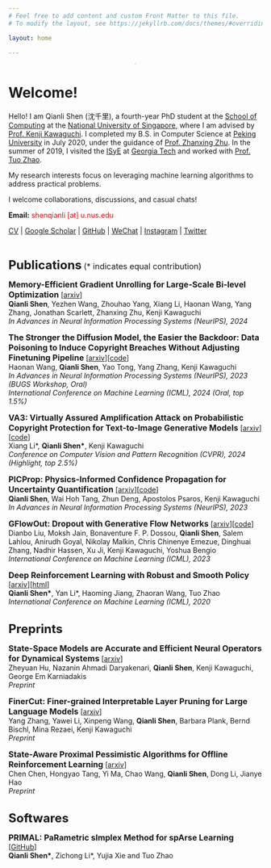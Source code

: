 ```yaml
---
# Feel free to add content and custom Front Matter to this file.
# To modify the layout, see https://jekyllrb.com/docs/themes/#overriding-theme-defaults

layout: home

---
```


<div align="center">
  <img src="assets/img/qianli&newmoo.png" alt="Me" style="zoom: 8%;" />
</div>

# Welcome!

Hello! I am Qianli Shen (沈千里), a fourth-year PhD student at the [School of Computing](https://www.comp.nus.edu.sg/) at the [National University of Singapore](https://www.nus.edu.sg/), where I am advised by [Prof. Kenji Kawaguchi](https://people.csail.mit.edu/kawaguch/). I completed my B.S. in Computer Science at [Peking University](http://english.pku.edu.cn/) in July 2020, under the guidance of [Prof. Zhanxing Zhu](https://zhanxingzhu.github.io/). In the summer of 2019, I visited the [ISyE](https://www.isye.gatech.edu/) at [Georgia Tech](https://www.gatech.edu/) and worked with [Prof. Tuo Zhao](https://www2.isye.gatech.edu/~tzhao80/).

My research interests focus on leveraging machine learning algorithms to address practical problems.

I welcome collaborations, discussions, and casual chats!

**Email:** <span style="color: red;">shenqianli [at] u.nus.edu</span>

[CV](assets/cv.pdf) | [Google Scholar](https://scholar.google.com/citations?user=p3ekN2kAAAAJ&hl=en) | [GitHub](https://github.com/ShenQianli) | [WeChat](assets/img/wechat.JPG) | [Instagram](https://www.instagram.com/about311miles/) | [Twitter](https://www.twitter.com/ShenQianli)

<br>

<b><font size="5">Publications</font></b> <font size="3">(* indicates equal contribution)</font>

<p>
<b><font size="3" id="memory-efficient-gradient-unrolling-for-large-scale-bi-level-optimization">Memory-Efficient Gradient Unrolling for Large-Scale Bi-level Optimization</font></b> [<a href="https://arxiv.org/abs/2406.14095">arxiv</a>]
<br>
<b>Qianli Shen</b>, Yezhen Wang, Zhouhao Yang, Xiang Li, Haonan Wang, Yang Zhang, Jonathan Scarlett, Zhanxing Zhu, Kenji Kawaguchi
<br>
<i>In Advances in Neural Information Processing Systems (NeurIPS), 2024</i>
</p>

<p>
<b><font size="3" id="the-stronger-the-diffusion-model-the-easier-the-backdoor">The Stronger the Diffusion Model, the Easier the Backdoor: Data Poisoning to Induce Copyright Breaches Without Adjusting Finetuning Pipeline</font></b> [<a href="https://arxiv.org/abs/2401.04136">arxiv</a>][<a href="https://github.com/haonan3/SilentBadDiffusion">code</a>]
<br>
Haonan Wang, <b>Qianli Shen</b>, Yao Tong, Yang Zhang, Kenji Kawaguchi
<br>
<i>In Advances in Neural Information Processing Systems (NeurIPS), 2023 (BUGS Workshop, Oral)</i>
<br>
<i>International Conference on Machine Learning (ICML), 2024 (Oral, top 1.5%)</i>
</p>

<p>
<b><font size="3" id="va3-virtually-assured-amplification-attack-on-probabilistic-copyright-protection-for-text-to-image-generative-models">VA3: Virtually Assured Amplification Attack on Probabilistic Copyright Protection for Text-to-Image Generative Models</font></b> [<a href="https://arxiv.org/abs/2312.00057">arxiv</a>][<a href="https://github.com/South7X/VA3">code</a>]
<br>
Xiang Li*, <b>Qianli Shen*</b>, Kenji Kawaguchi
<br>
<i>Conference on Computer Vision and Pattern Recognition (CVPR), 2024 (Highlight, top 2.5%)</i>
</p>

<p>
<b><font size="3" id="picprop-physics-informed-confidence-propagation-for-uncertainty-quantification">PICProp: Physics-Informed Confidence Propagation for Uncertainty Quantification</font></b> [<a href="http://arxiv.org/abs/2310.06923">arxiv</a>][<a href="https://github.com/ShenQianli/PICProp">code</a>]
<br>
<b>Qianli Shen</b>, Wai Hoh Tang, Zhun Deng, Apostolos Psaros, Kenji Kawaguchi
<br>
<i>In Advances in Neural Information Processing Systems (NeurIPS), 2023</i>
</p>

<p>
<b><font size="3" id="gflowout-dropout-with-generative-flow-networks">GFlowOut: Dropout with Generative Flow Networks</font></b> [<a href="https://arxiv.org/abs/2003.09534">arxiv</a>][<a href="https://github.com/kaiyuanmifen/GFNDropout">code</a>]
<br>
Dianbo Liu, Moksh Jain, Bonaventure F. P. Dossou, <b>Qianli Shen</b>, Salem Lahlou, Anirudh Goyal, Nikolay Malkin, Chris Chinenye Emezue, Dinghuai Zhang, Nadhir Hassen, Xu Ji, Kenji Kawaguchi, Yoshua Bengio
<br>
<i>International Conference on Machine Learning (ICML), 2023</i>
</p>

<p>
<b><font size="3" id="deep-reinforcement-learning-with-robust-and-smooth-policy">Deep Reinforcement Learning with Robust and Smooth Policy</font></b> [<a href="https://arxiv.org/abs/2003.09534">arxiv</a>][<a href="https://www2.isye.gatech.edu/~tzhao80/III1717916/proj18_smooth.html">html</a>]  
<br>
<b>Qianli Shen*</b>, Yan Li*, Haoming Jiang, Zhaoran Wang, Tuo Zhao
<br>
<i>International Conference on Machine Learning (ICML), 2020</i>
</p>

<br>
<b><font size="5">Preprints</font></b>

<p>
<b><font size="3">State-Space Models are Accurate and Efficient Neural Operators for Dynamical Systems</font></b> [<a href="https://arxiv.org/pdf/2409.03231">arxiv</a>]
<br>
Zheyuan Hu, Nazanin Ahmadi Daryakenari, <b>Qianli Shen</b>, Kenji Kawaguchi, George Em Karniadakis
<br>
<i>Preprint</i>
</p>

<p>
<b><font size="3">FinerCut: Finer-grained Interpretable Layer Pruning for Large Language Models</font></b> [<a href="https://arxiv.org/abs/2405.18218">arxiv</a>]
<br>
Yang Zhang, Yawei Li, Xinpeng Wang, <b>Qianli Shen</b>, Barbara Plank, Bernd Bischl, Mina Rezaei, Kenji Kawaguchi
<br>
<i>Preprint</i>
</p>

<p>
<b><font size="3">State-Aware Proximal Pessimistic Algorithms for Offline Reinforcement Learning</font></b> [<a href="https://arxiv.org/abs/2211.15065">arxiv</a>]
<br>
Chen Chen, Hongyao Tang, Yi Ma, Chao Wang, <b>Qianli Shen</b>, Dong Li, Jianye Hao
<br>
<i>Preprint</i>
</p>

<br>
<b><font size="5">Softwares</font></b>

<p>
<b><font size=3>PRIMAL: PaRametric sImplex Method for spArse Learning</font></b> [<a href="https://github.com/ShenQianli/primal">GitHub</a>] 
<br>
<b>Qianli Shen*</b>, Zichong Li*, Yujia Xie and Tuo Zhao
<br>
</p>


